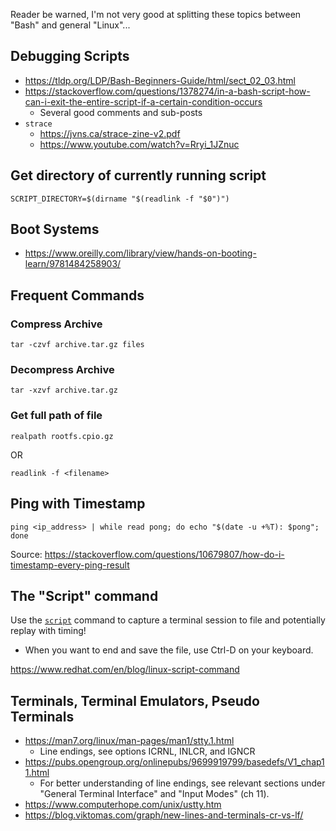 Reader be warned, I'm not very good at splitting these topics between "Bash" and general "Linux"...

## Debugging Scripts
- https://tldp.org/LDP/Bash-Beginners-Guide/html/sect_02_03.html
- https://stackoverflow.com/questions/1378274/in-a-bash-script-how-can-i-exit-the-entire-script-if-a-certain-condition-occurs
  - Several good comments and sub-posts
- `strace`
  - https://jvns.ca/strace-zine-v2.pdf
  - https://www.youtube.com/watch?v=Rryi_1JZnuc

## Get directory of currently running script

```
SCRIPT_DIRECTORY=$(dirname "$(readlink -f "$0")")
```

## Boot Systems
- https://www.oreilly.com/library/view/hands-on-booting-learn/9781484258903/

## Frequent Commands


### Compress Archive
`tar -czvf archive.tar.gz files`


### Decompress Archive
`tar -xzvf archive.tar.gz`


### Get full path of file

`realpath rootfs.cpio.gz`

OR

`readlink -f <filename>`


## Ping with Timestamp

`ping <ip_address> | while read pong; do echo "$(date -u +%T): $pong"; done`

Source: https://stackoverflow.com/questions/10679807/how-do-i-timestamp-every-ping-result

## The "Script" command

Use the [`script`](https://www.redhat.com/en/blog/linux-script-command) command to capture a terminal session to file and potentially replay with timing!

-  When you want to end and save the file, use Ctrl-D on your keyboard. 

https://www.redhat.com/en/blog/linux-script-command

## Terminals, Terminal Emulators, Pseudo Terminals

- https://man7.org/linux/man-pages/man1/stty.1.html
  - Line endings, see options ICRNL, INLCR, and IGNCR
- https://pubs.opengroup.org/onlinepubs/9699919799/basedefs/V1_chap11.html
  - For better understanding of line endings, see relevant sections under "General Terminal Interface" and "Input Modes" (ch 11).
- https://www.computerhope.com/unix/ustty.htm
- https://blog.viktomas.com/graph/new-lines-and-terminals-cr-vs-lf/
